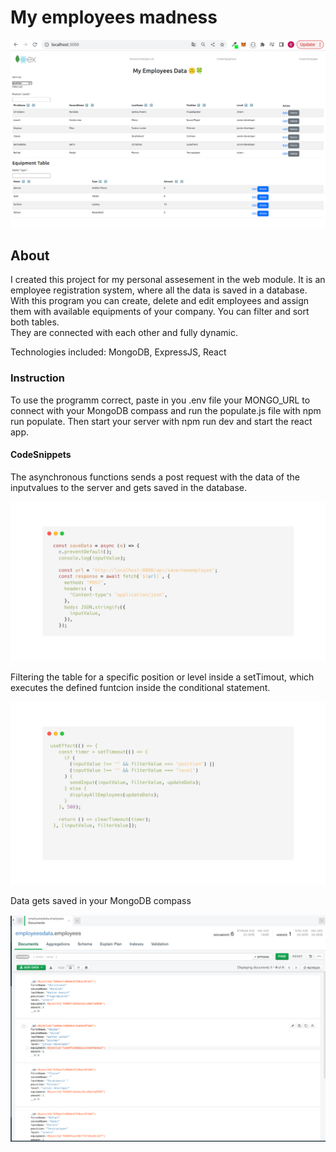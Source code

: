 # My employees madness

![My employees madness, PA project!](/img/employeemadness.png "coded by BernadetteCh")

## About

I created this project for my personal assesement in the web module.
It is an employee registration system, where all the data is saved in a
database.
With this program you can create, delete and edit employees and assign them with
available equipments of your company. You can filter and sort both tables.  
They are connected with each other and fully dynamic.

Technologies included: MongoDB, ExpressJS, React

### Instruction

To use the programm correct, paste in you .env file your MONGO_URL to connect with your MongoDB compass and run the populate.js file with npm run populate. Then start your server with npm run dev and start the react app.

#### CodeSnippets

The asynchronous functions sends a post request with the data of the inputvalues to the server
and gets saved in the database.

![My employees madness, PA project!](/img/codesnippet1.png "create an employee")

Filtering the table for a specific position or level inside a setTimout, which executes the defined funtcion inside the conditional statement.

![My employees madness, PA project!](/img/codesnippet2.png "filter table by position or level")

Data gets saved in your MongoDB compass

![My employees madness, PA project!](/img/codesnippet3.png "MongoDB compass")
